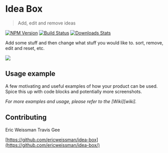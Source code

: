 # Idea Box
> Add, edit and remove ideas  

[![NPM Version][npm-image]][npm-url]
[![Build Status][travis-image]][travis-url]
[![Downloads Stats][npm-downloads]][npm-url]

Add some stuff and then change what stuff you would like to. sort, remove, edit and reset, etc.

![](header.png)

## Usage example

A few motivating and useful examples of how your product can be used. Spice this up with code blocks and potentially more screenshots.

_For more examples and usage, please refer to the [Wiki][wiki]._

## Contributing

Eric Weissman
Travis Gee

[https://github.com/ericweissman/idea-box](https://github.com/ericweissman/idea-box/)


<!-- Markdown link & img dfn's -->
[npm-image]: https://img.shields.io/npm/v/datadog-metrics.svg?style=flat-square
[npm-url]: https://npmjs.org/package/datadog-metrics
[npm-downloads]: https://img.shields.io/npm/dm/datadog-metrics.svg?style=flat-square
[travis-image]: https://img.shields.io/travis/dbader/node-datadog-metrics/master.svg?style=flat-square
[travis-url]: https://travis-ci.org/dbader/node-datadog-metrics


